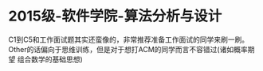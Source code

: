 # 2015级-软件学院-算法分析与设计

C1到C5和工作面试题其实还蛮像的，非常推荐准备工作面试的同学来刷一刷。Other的话偏向于思维训练，但是对于想打ACM的同学而言不容错过(诸如概率期望 组合数学的基础思想)
